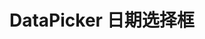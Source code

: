 # DataPicker 日期选择框

<template>
	<coding
		title="基本"
		content="最简单的用法"
	>
		<y-date-picker placement="bottom-left" :offset="-22"></y-date-picker>	
		<y-month-picker placement="bottom-left" :offset="-22"></y-month-picker>	
	</coding>
	<coding>
	</coding>
</template>
